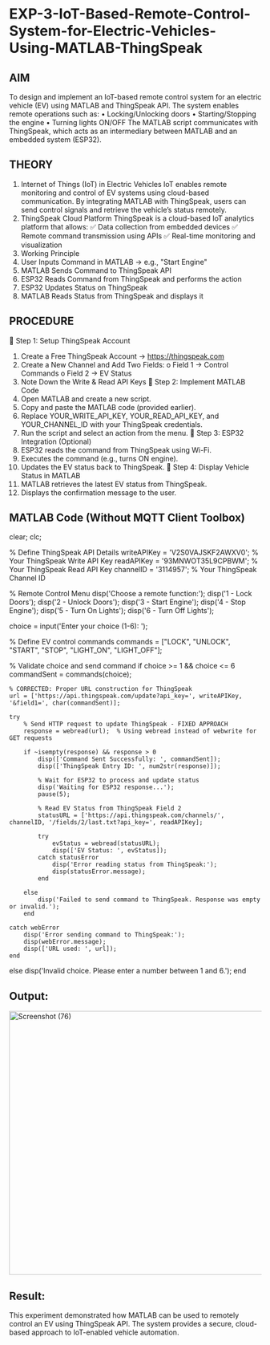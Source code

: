 # EXP-3-IoT-Based-Remote-Control-System-for-Electric-Vehicles-Using-MATLAB-ThingSpeak

## AIM
To design and implement an IoT-based remote control system for an electric vehicle (EV) using MATLAB and ThingSpeak API. The system enables remote operations such as:
•	Locking/Unlocking doors
•	Starting/Stopping the engine
•	Turning lights ON/OFF
The MATLAB script communicates with ThingSpeak, which acts as an intermediary between MATLAB and an embedded system (ESP32).
 
## THEORY
1. Internet of Things (IoT) in Electric Vehicles
IoT enables remote monitoring and control of EV systems using cloud-based communication. By integrating MATLAB with ThingSpeak, users can send control signals and retrieve the vehicle’s status remotely.
2. ThingSpeak Cloud Platform
ThingSpeak is a cloud-based IoT analytics platform that allows:
✅ Data collection from embedded devices
✅ Remote command transmission using APIs
✅ Real-time monitoring and visualization
3. Working Principle
1.	User Inputs Command in MATLAB → e.g., "Start Engine"
2.	MATLAB Sends Command to ThingSpeak API
3.	ESP32 Reads Command from ThingSpeak and performs the action
4.	ESP32 Updates Status on ThingSpeak
5.	MATLAB Reads Status from ThingSpeak and displays it
 
## PROCEDURE
🔹 Step 1: Setup ThingSpeak Account
1.	Create a Free ThingSpeak Account → https://thingspeak.com
2.	Create a New Channel and Add Two Fields: 
o	Field 1 → Control Commands
o	Field 2 → EV Status
3.	Note Down the Write & Read API Keys
🔹 Step 2: Implement MATLAB Code
1.	Open MATLAB and create a new script.
2.	Copy and paste the MATLAB code (provided earlier).
3.	Replace YOUR_WRITE_API_KEY, YOUR_READ_API_KEY, and YOUR_CHANNEL_ID with your ThingSpeak credentials.
4.	Run the script and select an action from the menu.
🔹 Step 3: ESP32 Integration (Optional)
1.	ESP32 reads the command from ThingSpeak using Wi-Fi.
2.	Executes the command (e.g., turns ON engine).
3.	Updates the EV status back to ThingSpeak.
🔹 Step 4: Display Vehicle Status in MATLAB
1.	MATLAB retrieves the latest EV status from ThingSpeak.
2.	Displays the confirmation message to the user.



## MATLAB Code (Without MQTT Client Toolbox) 


clear; clc;

% Define ThingSpeak API Details
writeAPIKey = 'V2S0VAJSKF2AWXV0';  % Your ThingSpeak Write API Key
readAPIKey = '93MNWOT35L9CPBWM';    % Your ThingSpeak Read API Key
channelID = '3114957';              % Your ThingSpeak Channel ID

% Remote Control Menu
disp('Choose a remote function:');
disp('1 - Lock Doors');
disp('2 - Unlock Doors');
disp('3 - Start Engine');
disp('4 - Stop Engine');
disp('5 - Turn On Lights');
disp('6 - Turn Off Lights');

choice = input('Enter your choice (1-6): ');

% Define EV control commands
commands = ["LOCK", "UNLOCK", "START", "STOP", "LIGHT_ON", "LIGHT_OFF"];

% Validate choice and send command
if choice >= 1 && choice <= 6
    commandSent = commands(choice);
    
    % CORRECTED: Proper URL construction for ThingSpeak
    url = ['https://api.thingspeak.com/update?api_key=', writeAPIKey, '&field1=', char(commandSent)];
    
    try
        % Send HTTP request to update ThingSpeak - FIXED APPROACH
        response = webread(url);  % Using webread instead of webwrite for GET requests
        
        if ~isempty(response) && response > 0
            disp(['Command Sent Successfully: ', commandSent]);
            disp(['ThingSpeak Entry ID: ', num2str(response)]);
            
            % Wait for ESP32 to process and update status
            disp('Waiting for ESP32 response...');
            pause(5);
            
            % Read EV Status from ThingSpeak Field 2
            statusURL = ['https://api.thingspeak.com/channels/', channelID, '/fields/2/last.txt?api_key=', readAPIKey];
            
            try
                evStatus = webread(statusURL);
                disp(['EV Status: ', evStatus]);
            catch statusError
                disp('Error reading status from ThingSpeak:');
                disp(statusError.message);
            end
            
        else
            disp('Failed to send command to ThingSpeak. Response was empty or invalid.');
        end
        
    catch webError
        disp('Error sending command to ThingSpeak:');
        disp(webError.message);
        disp(['URL used: ', url]);
    end
    
else
    disp('Invalid choice. Please enter a number between 1 and 6.');
end



## Output:


<img width="1047" height="526" alt="Screenshot (76)" src="https://github.com/user-attachments/assets/86569d1e-976f-4b00-8538-f9f04a491e8b" />


## Result:

This experiment demonstrated how MATLAB can be used to remotely control an EV using ThingSpeak API. The system provides a secure, cloud-based approach to IoT-enabled vehicle automation.


